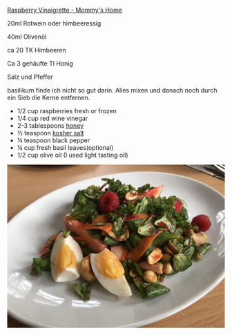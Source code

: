 [Raspberry Vinaigrette - Mommy's Home ](https://mommyshomecooking.com/raspberry-vinaigrette/)

20ml Rotwein oder himbeeressig

40ml Olivenöl 

ca 20 TK Himbeeren 

Ca 3 gehäufte Tl Honig 

Salz und Pfeffer 

basilikum finde ich nicht so gut darin. Alles mixen und danach noch durch ein Sieb die Kerne entfernen.

* 1/2 cup raspberries fresh or frozen
* 1/4 cup red wine vinegar
* 2-3 tablespoons [honey](https://amzn.to/2HWemNB)
* ½ teaspoon [kosher salt](https://amzn.to/2x24ooN)
* ¼ teaspoon black pepper
* ¼ cup fresh basil leaves(optional)
* 1/2 cup olive oil (I used light tasting oil)

![ed4f5d2c-36dc-4b1e-b4e5-116131ae31fb.jpeg](files/fbd20ae5-e99f-4148-b795-136a2e46f921/ed4f5d2c-36dc-4b1e-b4e5-116131ae31fb.jpeg)